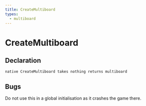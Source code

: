 ```yaml
---
title: CreateMultiboard
types:
  - multiboard
---
```


# CreateMultiboard

## Declaration

```jass
native CreateMultiboard takes nothing returns multiboard
```

## Bugs 
Do not use this in a global initialisation as it crashes the game there.
